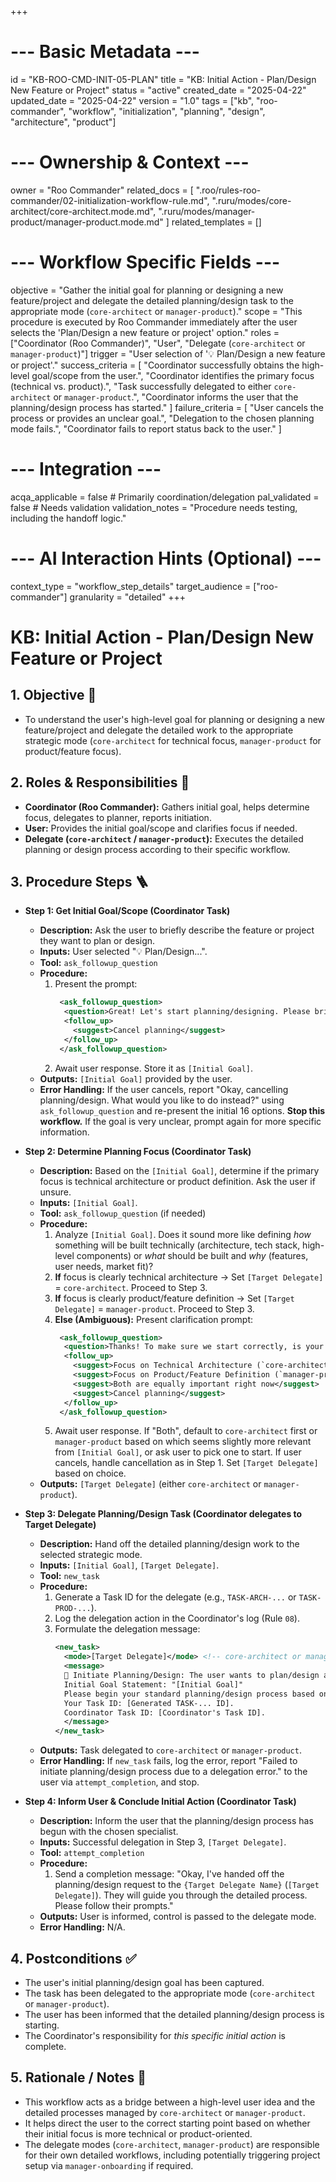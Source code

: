 +++
# --- Basic Metadata ---
id = "KB-ROO-CMD-INIT-05-PLAN"
title = "KB: Initial Action - Plan/Design New Feature or Project"
status = "active"
created_date = "2025-04-22"
updated_date = "2025-04-22"
version = "1.0"
tags = ["kb", "roo-commander", "workflow", "initialization", "planning", "design", "architecture", "product"]

# --- Ownership & Context ---
owner = "Roo Commander"
related_docs = [
    ".roo/rules-roo-commander/02-initialization-workflow-rule.md",
    ".ruru/modes/core-architect/core-architect.mode.md",
    ".ruru/modes/manager-product/manager-product.mode.md"
]
related_templates = []

# --- Workflow Specific Fields ---
objective = "Gather the initial goal for planning or designing a new feature/project and delegate the detailed planning/design task to the appropriate mode (`core-architect` or `manager-product`)."
scope = "This procedure is executed by Roo Commander immediately after the user selects the 'Plan/Design a new feature or project' option."
roles = ["Coordinator (Roo Commander)", "User", "Delegate (`core-architect` or `manager-product`)"]
trigger = "User selection of '💡 Plan/Design a new feature or project'."
success_criteria = [
    "Coordinator successfully obtains the high-level goal/scope from the user.",
    "Coordinator identifies the primary focus (technical vs. product).",
    "Task successfully delegated to either `core-architect` or `manager-product`.",
    "Coordinator informs the user that the planning/design process has started."
]
failure_criteria = [
    "User cancels the process or provides an unclear goal.",
    "Delegation to the chosen planning mode fails.",
    "Coordinator fails to report status back to the user."
]

# --- Integration ---
acqa_applicable = false # Primarily coordination/delegation
pal_validated = false # Needs validation
validation_notes = "Procedure needs testing, including the handoff logic."

# --- AI Interaction Hints (Optional) ---
context_type = "workflow_step_details"
target_audience = ["roo-commander"]
granularity = "detailed"
+++

# KB: Initial Action - Plan/Design New Feature or Project

## 1. Objective 🎯
*   To understand the user's high-level goal for planning or designing a new feature/project and delegate the detailed work to the appropriate strategic mode (`core-architect` for technical focus, `manager-product` for product/feature focus).

## 2. Roles & Responsibilities 👤
*   **Coordinator (Roo Commander):** Gathers initial goal, helps determine focus, delegates to planner, reports initiation.
*   **User:** Provides the initial goal/scope and clarifies focus if needed.
*   **Delegate (`core-architect` / `manager-product`):** Executes the detailed planning or design process according to their specific workflow.

## 3. Procedure Steps 🪜

*   **Step 1: Get Initial Goal/Scope (Coordinator Task)**
    *   **Description:** Ask the user to briefly describe the feature or project they want to plan or design.
    *   **Inputs:** User selected "💡 Plan/Design...".
    *   **Tool:** `ask_followup_question`
    *   **Procedure:**
        1.  Present the prompt:
            ```xml
             <ask_followup_question>
              <question>Great! Let's start planning/designing. Please briefly describe the project or feature you have in mind. What is its main purpose or goal?</question>
              <follow_up>
                <suggest>Cancel planning</suggest>
              </follow_up>
             </ask_followup_question>
            ```
        2.  Await user response. Store it as `[Initial Goal]`.
    *   **Outputs:** `[Initial Goal]` provided by the user.
    *   **Error Handling:** If the user cancels, report "Okay, cancelling planning/design. What would you like to do instead?" using `ask_followup_question` and re-present the initial 16 options. **Stop this workflow.** If the goal is very unclear, prompt again for more specific information.

*   **Step 2: Determine Planning Focus (Coordinator Task)**
    *   **Description:** Based on the `[Initial Goal]`, determine if the primary focus is technical architecture or product definition. Ask the user if unsure.
    *   **Inputs:** `[Initial Goal]`.
    *   **Tool:** `ask_followup_question` (if needed)
    *   **Procedure:**
        1.  Analyze `[Initial Goal]`. Does it sound more like defining *how* something will be built technically (architecture, tech stack, high-level components) or *what* should be built and *why* (features, user needs, market fit)?
        2.  **If** focus is clearly technical architecture -> Set `[Target Delegate]` = `core-architect`. Proceed to Step 3.
        3.  **If** focus is clearly product/feature definition -> Set `[Target Delegate]` = `manager-product`. Proceed to Step 3.
        4.  **Else (Ambiguous):** Present clarification prompt:
            ```xml
             <ask_followup_question>
              <question>Thanks! To make sure we start correctly, is your primary focus right now on the **technical architecture** (how it's built, technology choices) or the **product/feature definition** (what it does, user needs, market goals)?</question>
              <follow_up>
                <suggest>Focus on Technical Architecture (`core-architect`)</suggest>
                <suggest>Focus on Product/Feature Definition (`manager-product`)</suggest>
                <suggest>Both are equally important right now</suggest>
                <suggest>Cancel planning</suggest>
              </follow_up>
             </ask_followup_question>
            ```
        5.  Await user response. If "Both", default to `core-architect` first or `manager-product` based on which seems slightly more relevant from `[Initial Goal]`, or ask user to pick one to start. If user cancels, handle cancellation as in Step 1. Set `[Target Delegate]` based on choice.
    *   **Outputs:** `[Target Delegate]` (either `core-architect` or `manager-product`).

*   **Step 3: Delegate Planning/Design Task (Coordinator delegates to Target Delegate)**
    *   **Description:** Hand off the detailed planning/design work to the selected strategic mode.
    *   **Inputs:** `[Initial Goal]`, `[Target Delegate]`.
    *   **Tool:** `new_task`
    *   **Procedure:**
        1.  Generate a Task ID for the delegate (e.g., `TASK-ARCH-...` or `TASK-PROD-...`).
        2.  Log the delegation action in the Coordinator's log (Rule `08`).
        3.  Formulate the delegation message:
            ```xml
            <new_task>
              <mode>[Target Delegate]</mode> <!-- core-architect or manager-product -->
              <message>
              🎯 Initiate Planning/Design: The user wants to plan/design a new project/feature.
              Initial Goal Statement: "[Initial Goal]"
              Please begin your standard planning/design process based on this initial goal. Gather necessary details, define scope/vision/architecture [adjust based on target delegate's role], and produce relevant artifacts (e.g., ADRs, planning docs, requirement outlines).
              Your Task ID: [Generated TASK-... ID].
              Coordinator Task ID: [Coordinator's Task ID].
              </message>
            </new_task>
            ```
    *   **Outputs:** Task delegated to `core-architect` or `manager-product`.
    *   **Error Handling:** If `new_task` fails, log the error, report "Failed to initiate planning/design process due to a delegation error." to the user via `attempt_completion`, and stop.

*   **Step 4: Inform User & Conclude Initial Action (Coordinator Task)**
    *   **Description:** Inform the user that the planning/design process has begun with the chosen specialist.
    *   **Inputs:** Successful delegation in Step 3, `[Target Delegate]`.
    *   **Tool:** `attempt_completion`
    *   **Procedure:**
        1.  Send a completion message: "Okay, I've handed off the planning/design request to the `{Target Delegate Name}` (`[Target Delegate]`). They will guide you through the detailed process. Please follow their prompts."
    *   **Outputs:** User is informed, control is passed to the delegate mode.
    *   **Error Handling:** N/A.

## 4. Postconditions ✅
*   The user's initial planning/design goal has been captured.
*   The task has been delegated to the appropriate mode (`core-architect` or `manager-product`).
*   The user has been informed that the detailed planning/design process is starting.
*   The Coordinator's responsibility for *this specific initial action* is complete.

## 5. Rationale / Notes 🤔
*   This workflow acts as a bridge between a high-level user idea and the detailed processes managed by `core-architect` or `manager-product`.
*   It helps direct the user to the correct starting point based on whether their initial focus is more technical or product-oriented.
*   The delegate modes (`core-architect`, `manager-product`) are responsible for their own detailed workflows, including potentially triggering project setup via `manager-onboarding` if required.